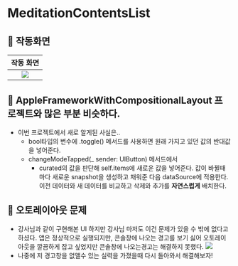# MeditationContentsList

## 🍎 작동화면

|            작동 화면             |
|:--------------------------------:|
| ![](https://i.imgur.com/Py45w6Q.gif) |


## 🍎 AppleFrameworkWithCompositionalLayout 프로젝트와 많은 부분 비슷하다.
- 이번 프로젝트에서 새로 알게된 사실은..
    - bool타입의 변수에 .toggle() 메서드를 사용하면 원래 가지고 있던 값의 반대값을 넣어준다.
    - changeModeTapped(_ sender: UIButton) 메서드에서
        - curated의 값을 판단해 self.items에 새로운 값을 넣어준다. 값이 바뀔때 마다 새로운 snapshot을 생성하고 채워준 다음 dataSource에 적용한다. 이전 데이터와 새 데이터를 비교하고 삭제와 추가를 **자연스럽게** 배치한다.

## 🍎 오토레이아웃 문제
- 강사님과 같이 구현해본 UI 하지만 강사님 마저도 이건 문제가 있을 수 밖에 없다고 하셨다. 앱은 정상적으로 실행되지만, 콘솔창에 나오는 경고를 보기 싫어 오토레이아웃을 깔끔하게 잡고 싶었지만 콘솔창에 나오는경고는 해결하지 못했다.
![](https://i.imgur.com/jT2wajy.jpg)
- 나중에 저 경고창을 없앨수 있는 실력을 가졌을때 다시 돌아와서 해결해보자!
